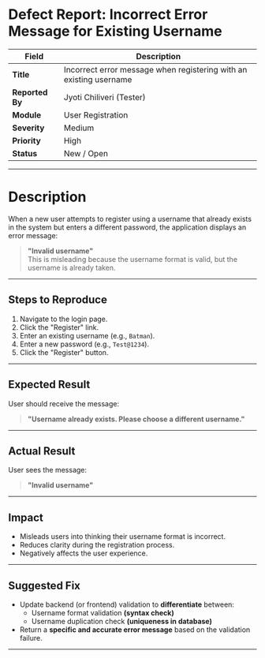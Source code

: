 
#  Defect Report: Incorrect Error Message for Existing Username

| Field              | Description |
|--------------------|-------------|
| **Title**           | Incorrect error message when registering with an existing username |
| **Reported By**     | Jyoti Chiliveri (Tester) |
| **Module**          | User Registration |
| **Severity**        | Medium |
| **Priority**        | High |
| **Status**          | New / Open |


---

# Description
When a new user attempts to register using a username that already exists in the system but enters a different password, the application displays an error message:
> **"Invalid username"**  
This is misleading because the username format is valid, but the username is already taken.

---

##  Steps to Reproduce
1. Navigate to the login page.
2. Click the "Register" link.
3. Enter an existing username (e.g., `Batman`).
4. Enter a new password (e.g., `Test@1234`).
5. Click the "Register" button.

---

## Expected Result
User should receive the message:
> **"Username already exists. Please choose a different username."**

---

## Actual Result
User sees the message:
> **"Invalid username"**

---

##  Impact
- Misleads users into thinking their username format is incorrect.
- Reduces clarity during the registration process.
- Negatively affects the user experience.

---

## Suggested Fix
- Update backend (or frontend) validation to **differentiate** between:
    - Username format validation **(syntax check)**
    - Username duplication check **(uniqueness in database)**
- Return a **specific and accurate error message** based on the validation failure.

---
